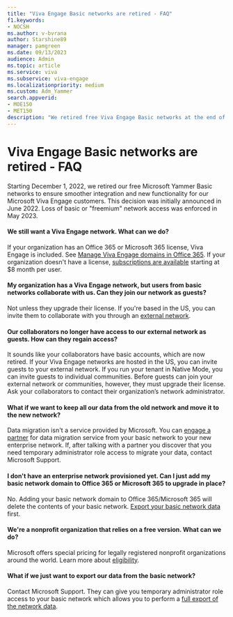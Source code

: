 ```yaml
---
title: "Viva Engage Basic networks are retired - FAQ"
f1.keywords:
- NOCSH
ms.author: v-bvrana
author: Starshine89
manager: pamgreen
ms.date: 09/13/2023
audience: Admin
ms.topic: article
ms.service: viva
ms.subservice: viva-engage
ms.localizationpriority: medium
ms.custom: Adm_Yammer
search.appverid: 
- MOE150
- MET150
description: "We retired free Viva Engage Basic networks at the end of 2022 for an improved customer experience through new functionality and smoother integration."
---
```


# Viva Engage Basic networks are retired - FAQ

Starting December 1, 2022, we retired our free Microsoft Yammer Basic networks to ensure smoother integration and new functionality for our Microsoft Viva Engage customers. This decision was initially announced in June 2022. Loss of basic or "freemium" network access was enforced in May 2023.

#### We still want a Viva Engage network. What can we do?

If your organization has an Office 365 or Microsoft 365 license, Viva Engage is included. See [Manage Viva Engage domains in Office 365](../configure-your-viva-engage-network/manage-viva-engage-domains.md). If your organization doesn't have a license, [subscriptions are available](
https://www.microsoft.com/microsoft-365/compare-microsoft-365-enterprise-plans?rtc=1) starting at $8 month per user.

#### My organization has a Viva Engage network, but users from basic networks collaborate with us. Can they join our network as guests?

Not unless they upgrade their license. If you're based in the US, you can invite them to collaborate with you through an [external network](../work-with-external-users/create-and-manage-an-external-network.md).

#### Our collaborators no longer have access to our external network as guests. How can they regain access?

It sounds like your collaborators have basic accounts, which are now retired. If your Viva Engage networks are hosted in the US, you can invite guests to your external network. If you run your tenant in Native Mode, you can invite guests to individual communities. Before guests can join your external network or communities, however, they must upgrade their license. Ask your collaborators to contact their organization’s network administrator.  

#### What if we want to keep all our data from the old network and move it to the new network?

Data migration isn't a service provided by Microsoft. You can [engage a partner](https://go.microsoft.com/fwlink/p/?LinkID=862345&clcid=0x409&culture=en-us&country=US) for data migration service from your basic network to your new enterprise network. If, after talking with a partner you discover that you need temporary administrator role access to migrate your data, contact Microsoft Support.

#### I don't have an enterprise network provisioned yet. Can I just add my basic network domain to Office 365 or Microsoft 365 to upgrade in place?

No. Adding your basic network domain to Office 365/Microsoft 365 will delete the contents of your basic network. [Export your basic network data](../eac-as-manage-data.md) first.

#### We're a nonprofit organization that relies on a free version. What can we do?

Microsoft offers special pricing for legally registered nonprofit organizations around the world. Learn more about [eligibility](https://www.microsoft.com/nonprofits/eligibility?activetab=pivot1%3aprimaryr4).

#### What if we just want to export our data from the basic network?

Contact Microsoft Support. They can give you temporary administrator role access to your basic network which allows you to perform a [full export of the network data](../eac-as-manage-data.md).